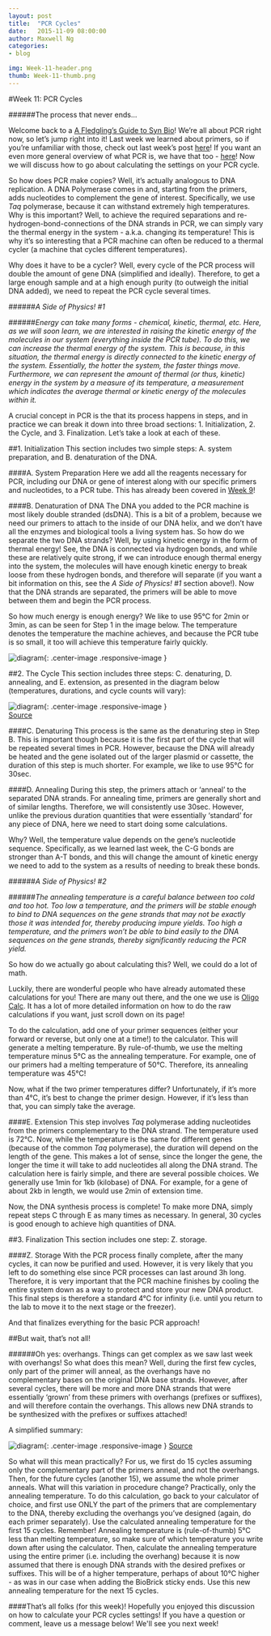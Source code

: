 ```yaml
---
layout: post
title:  "PCR Cycles"
date:   2015-11-09 08:00:00
author: Maxwell Ng
categories: 
- blog

img: Week-11-header.png
thumb: Week-11-thumb.png
---
```



#Week 11: PCR Cycles

######The process that never ends...

Welcome back to a [A Fledgling’s Guide to Syn Bio](http://mcmastergem.com/blog/)! We’re all about PCR right now, so let’s jump right into it! Last week we learned about primers, so if you’re unfamiliar with those, check out last week’s post [here](http://mcmastergem.com/blog/2015/11/02/a-primer-for-primer-design/)! If you want an even more general overview of what PCR is, we have that too - [here](http://mcmastergem.com/blog/2015/10/19/phase-one-complete/)! Now we will discuss how to go about calculating the settings on your PCR cycle.

So how does PCR make copies? Well, it’s actually analogous to DNA replication. A DNA Polymerase comes in and, starting from the primers, adds nucleotides to complement the gene of interest. Specifically, we use *Taq* polymerase, because it can withstand extremely high temperatures. Why is this important? Well, to achieve the required separations and re-hydrogen-bond-connections of the DNA strands in PCR, we can simply vary the thermal energy in the system - a.k.a. changing its temperature! This is why it’s so interesting that a PCR machine can often be reduced to a thermal cycler (a machine that cycles different temperatures).

Why does it have to be a cycler? Well, every cycle of the PCR process will double the amount of gene DNA (simplified and ideally). Therefore, to get a large enough sample and at a high enough purity (to outweigh the initial DNA added), we need to repeat the PCR cycle several times.

######*A Side of Physics! #1*

######*Energy can take many forms - chemical, kinetic, thermal, etc. Here, as we will soon learn, we are interested in raising the kinetic energy of the molecules in our system (everything inside the PCR tube). To do this, we can increase the thermal energy of the system. This is because, in this situation, the thermal energy is directly connected to the kinetic energy of the system. Essentially, the hotter the system, the faster things move. Furthermore, we can represent the amount of thermal (or thus, kinetic) energy in the system by a measure of its temperature, a measurement which indicates the average thermal or kinetic energy of the molecules within it.*

A crucial concept in PCR is the that its process happens in steps, and in practice we can break it down into three broad sections: 1. Initialization, 2. the Cycle, and 3. Finalization. Let’s take a look at each of these.

##1. Initialization
This section includes two simple steps: A. system preparation, and B. denaturation of the DNA.

####A. System Preparation
Here we add all the reagents necessary for PCR, including our DNA or gene of interest along with our specific primers and nucleotides, to a PCR tube. This has already been covered in [Week 9](http://mcmastergem.com/blog/2015/10/19/phase-one-complete/)!

####B. Denaturation of DNA
The DNA you added to the PCR machine is most likely double stranded (dsDNA). This is a bit of a problem, because we need our primers to attach to the inside of our DNA helix, and we don’t have all the enzymes and biological tools a living system has. So how do we separate the two DNA strands? Well, by using kinetic energy in the form of thermal energy! See, the DNA is connected via hydrogen bonds, and while these are relatively quite strong, if we can introduce enough thermal energy into the system, the molecules will have enough kinetic energy to break loose from these hydrogen bonds, and therefore will separate (if you want a bit information on this, see the *A Side of Physics! #1* section above!). Now that the DNA strands are separated, the primers will be able to move between them and begin the PCR process.

So how much energy is enough energy? We like to use 95°C for 2min or 3min, as can be seen for Step 1 in the image below. The temperature denotes the temperature the machine achieves, and because the PCR tube is so small, it too will achieve this temperature fairly quickly.

![diagram](https://mnggraphics.files.wordpress.com/2015/11/screen-shot-2015-11-09-at-11-14-37-pm.png){: .center-image .responsive-image }


##2. The Cycle
This section includes three steps: C. denaturing, D. annealing, and E. extension, as presented in the diagram below (temperatures, durations, and cycle counts will vary):

![diagram](http://missinglink.ucsf.edu/lm/molecularmethods/images/clip_image002_0000.jpg){: .center-image .responsive-image }	
[Source](http://missinglink.ucsf.edu/lm/molecularmethods/images/clip_image002_0000.jpg)



####C. Denaturing
This process is the same as the denaturing step in Step B. This is important though because it is the first part of the cycle that will be repeated several times in PCR. However, because the DNA will already be heated and the gene isolated out of the larger plasmid or cassette, the duration of this step is much shorter. For example, we like to use 95°C for 30sec.

####D. Annealing
During this step, the primers attach or ‘anneal’ to the separated DNA strands. For annealing time, primers are generally short and of similar lengths. Therefore, we will consistently use 30sec. However, unlike the previous duration quantities that were essentially ‘standard’ for any piece of DNA, here we need to start doing some calculations.

Why? Well, the temperature value depends on the gene’s nucleotide sequence. Specifically, as we learned last week, the C-G bonds are stronger than A-T bonds, and this will change the amount of kinetic energy we need to add to the system as a results of needing to break these bonds.

######*A Side of Physics! #2*

######*The annealing temperature is a careful balance between too cold and too hot. Too low a temperature, and the primers will be stable enough to bind to DNA sequences on the gene strands that may not be exactly those it was intended for, thereby producing impure yields. Too high a temperature, and the primers won’t be able to bind easily to the DNA sequences on the gene strands, thereby significantly reducing the PCR yield.*

So how do we actually go about calculating this? Well, we could do a lot of math.

Luckily, there are wonderful people who have already automated these calculations for you! There are many out there, and the one we use is [Oligo Calc](http://www.basic.northwestern.edu/biotools/oligocalc.html). It has a lot of more detailed information on how to do the raw calculations if you want, just scroll down on its page!

To do the calculation, add one of your primer sequences (either your forward or reverse, but only one at a time!) to the calculator. This will generate a melting temperature. By rule-of-thumb, we use the melting temperature minus 5°C as the annealing temperature. For example, one of our primers had a melting temperature of 50°C. Therefore, its annealing temperature was 45°C!

Now, what if the two primer temperatures differ? Unfortunately, if it’s more than 4°C, it’s best to change the primer design. However, if it’s less than that, you can simply take the average.

####E. Extension
This step involves *Taq* polymerase adding nucleotides from the primers complementary to the DNA strand. The temperature used is 72°C. Now, while the temperature is the same for different genes (because of the common *Taq* polymerase), the duration will depend on the length of the gene. This makes a lot of sense, since the longer the gene, the longer the time it will take to add nucleotides all along the DNA strand. The calculation here is fairly simple, and there are several possible choices. We generally use 1min for 1kb (kilobase) of DNA. For example, for a gene of about 2kb in length, we would use 2min of extension time.

Now, the DNA synthesis process is complete! To make more DNA, simply repeat steps C through E as many times as necessary. In general, 30 cycles is good enough to achieve high quantities of DNA.

##3. Finalization
This section includes one step: Z. storage.

####Z. Storage
With the PCR process finally complete, after the many cycles, it can now be purified and used. However, it is very likely that you left to do something else since PCR processes can last around 3h long. Therefore, it is very important that the PCR machine finishes by cooling the entire system down as a way to protect and store your new DNA product. This final steps is therefore a standard 4°C for infinity (i.e. until you return to the lab to move it to the next stage or the freezer).

And that finalizes everything for the basic PCR approach!

##But wait, that’s not all!

######Oh yes: overhangs.
Things can get complex as we saw last week with overhangs! So what does this mean? Well, during the first few cycles, only part of the primer will anneal, as the overhangs have no complementary bases on the original DNA base strands. However, after several cycles, there will be more and more DNA strands that were essentially ‘grown’ from these primers with overhangs (prefixes or suffixes), and will therefore contain the overhangs. This allows new DNA strands to be synthesized with the prefixes or suffixes attached!

A simplified summary:

![diagram](http://bitesizebio.s3.amazonaws.com/wp-content/uploads/2014/08/OverhangPCR_Fig1.jpg){: .center-image .responsive-image }	
[Source](http://bitesizebio.s3.amazonaws.com/wp-content/uploads/2014/08/OverhangPCR_Fig1.jpg)


So what will this mean practically? For us, we first do 15 cycles assuming only the complementary part of the primers anneal, and not the overhangs. Then, for the future cycles (another 15), we assume the whole primer anneals. What will this variation in procedure change? Practically, only the annealing temperature. To do this calculation, go back to your calculator of choice, and first use ONLY the part of the primers that are complementary to the DNA, thereby excluding the overhangs you’ve designed (again, do each primer separately). Use the calculated annealing temperature for the first 15 cycles. Remember! Annealing temperature is (rule-of-thumb) 5°C less than melting temperature, so make sure of which temperature you write down after using the calculator. Then, calculate the annealing temperature using the entire primer (i.e. including the overhang) because it is now assumed that there is enough DNA strands with the desired prefixes or suffixes. This will be of a higher temperature, perhaps of about 10°C higher - as was in our case when adding the BioBrick sticky ends.  Use this new annealing temperature for the next 15 cycles.

####That’s all folks (for this week)!
Hopefully you enjoyed this discussion on how to calculate your PCR cycles settings! If you have a question or comment, leave us a message below! We'll see you next week!